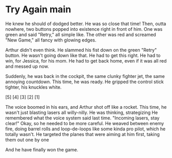 # Try Again main
He knew he should of dodged better.  He was so close that time!  Then, outta nowhere, two buttons popped into existence right in front of him. One was green and said "Retry," all simple like. The other was red and screamed "New Game," all fancy with glowing edges.


Arthur didn't even think. He slammed his fist down on the green "Retry" button.  He wasn't going down like that.  He had to get this right.  He had to win, for Jessica, for his mom.  He had to get back home, even if it was all red and messed up now.


Suddenly, he was back in the cockpit, the same clunky fighter jet, the same annoying countdown. This time, he was ready.  He gripped the control stick tighter, his knuckles white.


[5]
[4]
[3]
[2]
[1]


The voice boomed in his ears, and Arthur shot off like a rocket. This time, he wasn't just blasting lasers all willy-nilly. He was thinking, strategizing He remembered what the voice system said last time. "Incoming lasers, stay clear!"  Okay, so he needed to be more careful.  He weaved between enemy fire, doing barrel rolls and loop-de-loops like some kinda pro pilot, which he totally wasn't.  He targeted the planes that were aiming at him first, taking them out one by one

And he have finally won the game.


